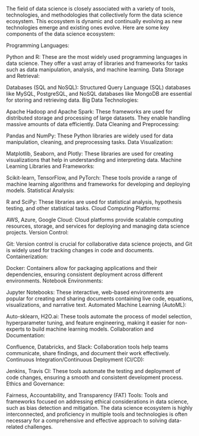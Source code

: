 
The field of data science is closely associated with a variety of tools, technologies, and methodologies that collectively form the data science ecosystem. This ecosystem is dynamic and continually evolving as new technologies emerge and existing ones evolve. Here are some key components of the data science ecosystem:

Programming Languages:

Python and R: These are the most widely used programming languages in data science. They offer a vast array of libraries and frameworks for tasks such as data manipulation, analysis, and machine learning.
Data Storage and Retrieval:

Databases (SQL and NoSQL): Structured Query Language (SQL) databases like MySQL, PostgreSQL, and NoSQL databases like MongoDB are essential for storing and retrieving data.
Big Data Technologies:

Apache Hadoop and Apache Spark: These frameworks are used for distributed storage and processing of large datasets. They enable handling massive amounts of data efficiently.
Data Cleaning and Preprocessing:

Pandas and NumPy: These Python libraries are widely used for data manipulation, cleaning, and preprocessing tasks.
Data Visualization:

Matplotlib, Seaborn, and Plotly: These libraries are used for creating visualizations that help in understanding and interpreting data.
Machine Learning Libraries and Frameworks:

Scikit-learn, TensorFlow, and PyTorch: These tools provide a range of machine learning algorithms and frameworks for developing and deploying models.
Statistical Analysis:

R and SciPy: These libraries are used for statistical analysis, hypothesis testing, and other statistical tasks.
Cloud Computing Platforms:

AWS, Azure, Google Cloud: Cloud platforms provide scalable computing resources, storage, and services for deploying and managing data science projects.
Version Control:

Git: Version control is crucial for collaborative data science projects, and Git is widely used for tracking changes in code and documents.
Containerization:

Docker: Containers allow for packaging applications and their dependencies, ensuring consistent deployment across different environments.
Notebook Environments:

Jupyter Notebooks: These interactive, web-based environments are popular for creating and sharing documents containing live code, equations, visualizations, and narrative text.
Automated Machine Learning (AutoML):

Auto-sklearn, H2O.ai: These tools automate the process of model selection, hyperparameter tuning, and feature engineering, making it easier for non-experts to build machine learning models.
Collaboration and Documentation:

Confluence, Databricks, and Slack: Collaboration tools help teams communicate, share findings, and document their work effectively.
Continuous Integration/Continuous Deployment (CI/CD):

Jenkins, Travis CI: These tools automate the testing and deployment of code changes, ensuring a smooth and consistent development process.
Ethics and Governance:

Fairness, Accountability, and Transparency (FAT) Tools: Tools and frameworks focused on addressing ethical considerations in data science, such as bias detection and mitigation.
The data science ecosystem is highly interconnected, and proficiency in multiple tools and technologies is often necessary for a comprehensive and effective approach to solving data-related challenges.





